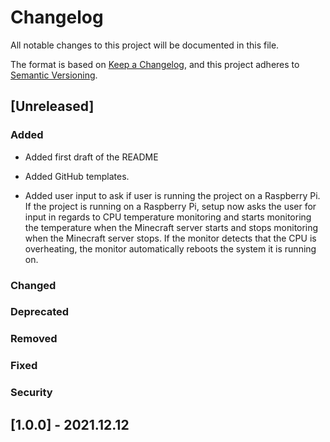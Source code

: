 # Changelog
All notable changes to this project will be documented in this file.

The format is based on [Keep a Changelog](https://keepachangelog.com/en/1.0.0/),
and this project adheres to [Semantic Versioning](https://semver.org/spec/v2.0.0.html).

## [Unreleased]

### Added
- Added first draft of the README

- Added GitHub templates.
- Added user input to ask if user is running the project on a Raspberry Pi. If the project is running on a Raspberry Pi, setup now asks the user for input in regards to CPU temperature monitoring and starts monitoring the temperature when the Minecraft server starts and stops monitoring when the Minecraft server stops. If the monitor detects that the CPU is overheating, the monitor automatically reboots the system it is running on.

### Changed

### Deprecated

### Removed

### Fixed

### Security

## [1.0.0] - 2021.12.12
